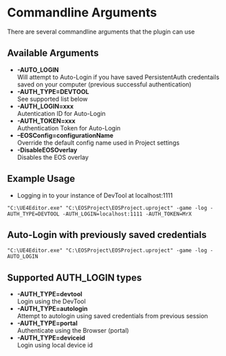 # Commandline Arguments
There are several commandline arguments that the plugin can use

## Available Arguments

- **-AUTO_LOGIN**<br />
Will attempt to Auto-Login if you have saved PersistentAuth credentails saved on your computer (previous successful authentication)
- **-AUTH_TYPE=DEVTOOL**<br />
See supported list below
- **-AUTH_LOGIN=xxx**<br />
Autentication ID for Auto-Login
- **-AUTH_TOKEN=xxx**<br />
Authentication Token for Auto-Login
- **–EOSConfig=configurationName**<br />
Override the default config name used in Project settings
- **-DisableEOSOverlay**<br />
Disables the EOS overlay

## Example Usage
- Logging in to your instance of DevTool at localhost:1111

```
"C:\UE4Editor.exe" "C:\EOSProject\EOSProject.uproject" -game -log -AUTH_TYPE=DEVTOOL -AUTH_LOGIN=localhost:1111 -AUTH_TOKEN=MrX
```

## Auto-Login with previously saved credentials
```
"C:\UE4Editor.exe" "C:\EOSProject\EOSProject.uproject" -game -log -AUTO_LOGIN
```

## Supported AUTH_LOGIN types
- **-AUTH_TYPE=devtool**<br />
Login using the DevTool
- **-AUTH_TYPE=autologin**<br />
Attempt to autologin using saved credentials from previous session
- **-AUTH_TYPE=portal**<br />
Authenticate using the Browser (portal)
- **-AUTH_TYPE=deviceid**<br />
Login using local device id